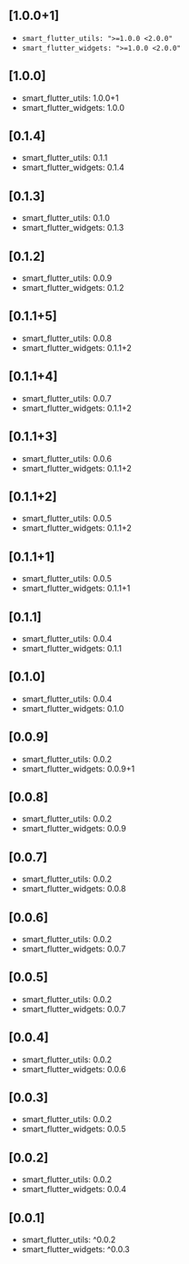 ## [1.0.0+1]

* `smart_flutter_utils: ">=1.0.0 <2.0.0"`
* `smart_flutter_widgets: ">=1.0.0 <2.0.0"`

## [1.0.0]

* smart_flutter_utils: 1.0.0+1
* smart_flutter_widgets: 1.0.0

## [0.1.4]

* smart_flutter_utils: 0.1.1
* smart_flutter_widgets: 0.1.4

## [0.1.3]

* smart_flutter_utils: 0.1.0
* smart_flutter_widgets: 0.1.3

## [0.1.2]

* smart_flutter_utils: 0.0.9
* smart_flutter_widgets: 0.1.2

## [0.1.1+5]

* smart_flutter_utils: 0.0.8
* smart_flutter_widgets: 0.1.1+2

## [0.1.1+4]

* smart_flutter_utils: 0.0.7
* smart_flutter_widgets: 0.1.1+2

## [0.1.1+3]

* smart_flutter_utils: 0.0.6
* smart_flutter_widgets: 0.1.1+2

## [0.1.1+2]

* smart_flutter_utils: 0.0.5
* smart_flutter_widgets: 0.1.1+2

## [0.1.1+1]

* smart_flutter_utils: 0.0.5
* smart_flutter_widgets: 0.1.1+1

## [0.1.1]

* smart_flutter_utils: 0.0.4
* smart_flutter_widgets: 0.1.1

## [0.1.0]

* smart_flutter_utils: 0.0.4
* smart_flutter_widgets: 0.1.0

## [0.0.9]

* smart_flutter_utils: 0.0.2
* smart_flutter_widgets: 0.0.9+1

## [0.0.8]

* smart_flutter_utils: 0.0.2
* smart_flutter_widgets: 0.0.9

## [0.0.7]

* smart_flutter_utils: 0.0.2
* smart_flutter_widgets: 0.0.8

## [0.0.6]

* smart_flutter_utils: 0.0.2
* smart_flutter_widgets: 0.0.7

## [0.0.5]

* smart_flutter_utils: 0.0.2
* smart_flutter_widgets: 0.0.7

## [0.0.4]

* smart_flutter_utils: 0.0.2
* smart_flutter_widgets: 0.0.6

## [0.0.3]

* smart_flutter_utils: 0.0.2
* smart_flutter_widgets: 0.0.5

## [0.0.2]

* smart_flutter_utils: 0.0.2
* smart_flutter_widgets: 0.0.4

## [0.0.1]

* smart_flutter_utils: ^0.0.2
* smart_flutter_widgets: ^0.0.3
